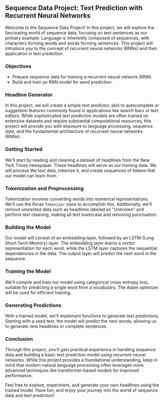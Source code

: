 ## Sequence Data Project: Text Prediction with Recurrent Neural Networks

Welcome to the Sequence Data Project! In this project, we will explore the fascinating world of sequence data, focusing on text sentences as our primary example. Language is inherently composed of sequences, with characters forming words and words forming sentences. This project will introduce you to the concept of recurrent neural networks (RNNs) and their application in text prediction.

### Objectives

- Prepare sequence data for training a recurrent neural network (RNN).
- Build and train an RNN model for word prediction.

### Headline Generator

In this project, we will create a simple text predictor, akin to autocomplete or suggestion features commonly found in applications like search bars or text editors. While sophisticated text prediction models are often trained on extensive datasets and require substantial computational resources, this project will provide you with exposure to language processing, sequence data, and the fundamental architecture of recurrent neural networks (RNNs).

### Getting Started

We'll start by reading and cleaning a dataset of headlines from the New York Times newspaper. These headlines will serve as our training data. We will process the text data, tokenize it, and create sequences of tokens that our model can learn from.

### Tokenization and Preprocessing

Tokenization involves converting words into numerical representations. We'll use the Keras `Tokenizer` class to accomplish this. Additionally, we'll remove unwanted data such as headlines labeled as "Unknown" and perform text cleaning, making all text lowercase and removing punctuation.

### Building the Model

Our model will consist of an embedding layer, followed by an LSTM (Long Short-Term Memory) layer. The embedding layer learns a vector representation for each word, while the LSTM layer captures the sequential dependencies in the data. The output layer will predict the next word in the sequence.

### Training the Model

We'll compile and train our model using categorical cross-entropy loss, suitable for predicting a single word from a vocabulary. The Adam optimizer will be used for efficient training.

### Generating Predictions

With a trained model, we'll implement functions to generate text predictions. Starting with a seed text, the model will predict the next words, allowing us to generate new headlines or complete sentences.

### Conclusion

Through this project, you'll gain practical experience in handling sequence data and building a basic text prediction model using recurrent neural networks. While this project provides a foundational understanding, keep in mind that modern natural language processing often leverages more advanced techniques like transformer-based models for improved performance.

Feel free to explore, experiment, and generate your own headlines using the trained model. Have fun, and enjoy your journey into the world of sequence data and text prediction!